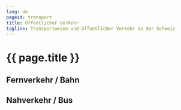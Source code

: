 ```yaml
---
lang: de
pageid: transport
title: Öffentlicher Verkehr
tagline: Transportwesen und öffentlicher Verkehr in der Schweiz
---
```

# {{ page.title }}

## Fernverkehr / Bahn


## Nahverkehr / Bus

